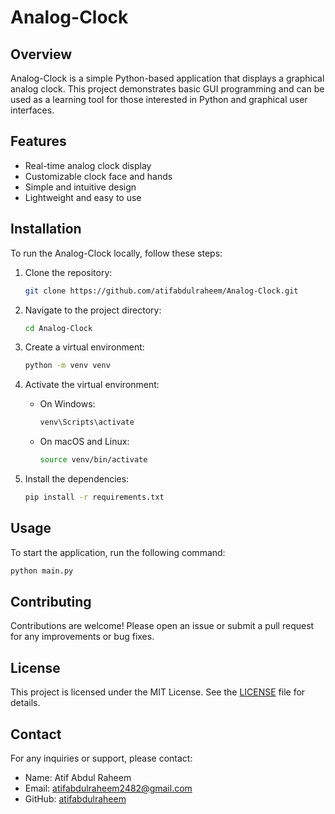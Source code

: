 # Analog-Clock

## Overview

Analog-Clock is a simple Python-based application that displays a graphical analog clock. This project demonstrates basic GUI programming and can be used as a learning tool for those interested in Python and graphical user interfaces.

## Features
- Real-time analog clock display
- Customizable clock face and hands
- Simple and intuitive design
- Lightweight and easy to use

## Installation
To run the Analog-Clock locally, follow these steps:

1. Clone the repository:
    ```bash
    git clone https://github.com/atifabdulraheem/Analog-Clock.git
    ```

2. Navigate to the project directory:
    ```bash
    cd Analog-Clock
    ```

3. Create a virtual environment:
    ```bash
    python -m venv venv
    ```

4. Activate the virtual environment:
    - On Windows:
      ```bash
      venv\Scripts\activate
      ```
    - On macOS and Linux:
      ```bash
      source venv/bin/activate
      ```

5. Install the dependencies:
    ```bash
    pip install -r requirements.txt
    ```

## Usage
To start the application, run the following command:
```bash
python main.py
```

## Contributing
Contributions are welcome! Please open an issue or submit a pull request for any improvements or bug fixes.

## License
This project is licensed under the MIT License. See the [LICENSE](LICENSE) file for details.

## Contact
For any inquiries or support, please contact:
- Name: Atif Abdul Raheem
- Email: atifabdulraheem2482@gmail.com
- GitHub: [atifabdulraheem](https://github.com/atifabdulraheem)
```
